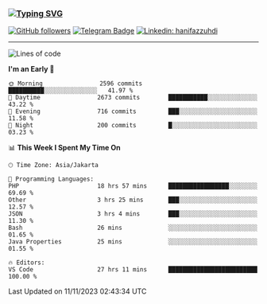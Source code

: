 ### [![Typing SVG](https://readme-typing-svg.herokuapp.com?font=lato&size=22&lines=Hi+There+👋)](https://git.io/typing-svg) 

[![GitHub followers](https://img.shields.io/github/followers/hanifazzuhdi?label=Follow&style=social)](https://github.com/hanifazzuhdi/?tab=follow) 
[![Telegram Badge](https://img.shields.io/badge/-hanif0198-blue?style=social&logo=telegram&link=https://www.t.me/hanif0198/)](https://www.t.me/hanif0198/) 
[![Linkedin: hanifazzuhdi](https://img.shields.io/badge/-hanifazzuhdi-blue?style=flat-square&logo=Linkedin&logoColor=white&link=https://www.linkedin.com/in/hanif-az-zuhdi-69688019b/)](https://www.linkedin.com/in/hanif-az-zuhdi-69688019b/) 

<hr/>

<!--START_SECTION:waka-->
![Lines of code](https://img.shields.io/badge/From%20Hello%20World%20I%27ve%20Written-38.3%20million%20lines%20of%20code-blue)

**I'm an Early 🐤** 

```text
🌞 Morning                2596 commits        ██████████░░░░░░░░░░░░░░░   41.97 % 
🌆 Daytime                2673 commits        ███████████░░░░░░░░░░░░░░   43.22 % 
🌃 Evening                716 commits         ███░░░░░░░░░░░░░░░░░░░░░░   11.58 % 
🌙 Night                  200 commits         █░░░░░░░░░░░░░░░░░░░░░░░░   03.23 % 
```


📊 **This Week I Spent My Time On** 

```text
🕑︎ Time Zone: Asia/Jakarta

💬 Programming Languages: 
PHP                      18 hrs 57 mins      █████████████████░░░░░░░░   69.69 % 
Other                    3 hrs 25 mins       ███░░░░░░░░░░░░░░░░░░░░░░   12.57 % 
JSON                     3 hrs 4 mins        ███░░░░░░░░░░░░░░░░░░░░░░   11.30 % 
Bash                     26 mins             ░░░░░░░░░░░░░░░░░░░░░░░░░   01.65 % 
Java Properties          25 mins             ░░░░░░░░░░░░░░░░░░░░░░░░░   01.55 % 

🔥 Editors: 
VS Code                  27 hrs 11 mins      █████████████████████████   100.00 % 
```


 Last Updated on 11/11/2023 02:43:34 UTC
<!--END_SECTION:waka-->
